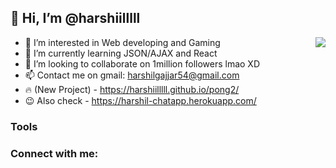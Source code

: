 ## 👋 Hi, I’m @harshiilllll

- 👀 I’m interested in Web developing and Gaming  <img align="right" src="https://media.discordapp.net/attachments/914047870573871134/934318738440880138/mp4_1.gif?width=256&height=256">
- 🌱 I’m currently learning JSON/AJAX and React
- 💞️ I’m looking to collaborate on 1million followers lmao XD
- 📫 Contact me on gmail: harshilgajjar54@gmail.com
- 🔥 (New Project) - https://harshiilllll.github.io/pong2/
- 😉 Also check - https://harshil-chatapp.herokuapp.com/


### Tools </br>


### Connect with me:

[twitter]: https://twitter.com/codeSTACKr
[youtube]: https://youtube.com/codeSTACKr
[instagram]: https://instagram.com/codeSTACKr
[linkedin]: https://linkedin.com/in/codeSTACKr


<!---
harshiilllll/harshiilllll is a ✨ special ✨ repository because its `README.md` (this file) appears on your GitHub profile.
You can click the Preview link to take a look at your changes.
--->
